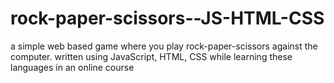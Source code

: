 # rock-paper-scissors--JS-HTML-CSS
a simple web based game where you play rock-paper-scissors against the computer.
written using JavaScript, HTML, CSS while learning these languages in an online course
